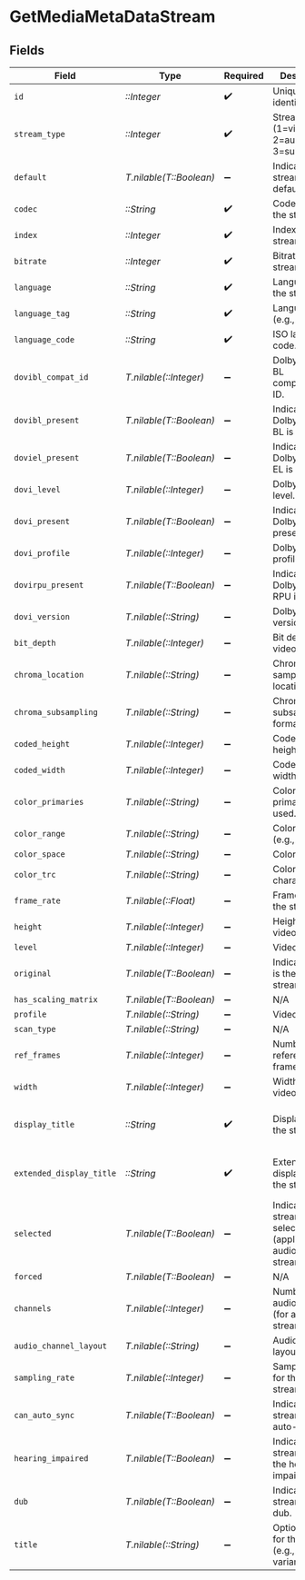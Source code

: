 # GetMediaMetaDataStream


## Fields

| Field                                                                | Type                                                                 | Required                                                             | Description                                                          | Example                                                              |
| -------------------------------------------------------------------- | -------------------------------------------------------------------- | -------------------------------------------------------------------- | -------------------------------------------------------------------- | -------------------------------------------------------------------- |
| `id`                                                                 | *::Integer*                                                          | :heavy_check_mark:                                                   | Unique stream identifier.                                            | 1002625                                                              |
| `stream_type`                                                        | *::Integer*                                                          | :heavy_check_mark:                                                   | Stream type (1=video, 2=audio, 3=subtitle).                          | 1                                                                    |
| `default`                                                            | *T.nilable(T::Boolean)*                                              | :heavy_minus_sign:                                                   | Indicates if this stream is default.                                 | true                                                                 |
| `codec`                                                              | *::String*                                                           | :heavy_check_mark:                                                   | Codec used by the stream.                                            | hevc                                                                 |
| `index`                                                              | *::Integer*                                                          | :heavy_check_mark:                                                   | Index of the stream.                                                 | 0                                                                    |
| `bitrate`                                                            | *::Integer*                                                          | :heavy_check_mark:                                                   | Bitrate of the stream.                                               | 24743                                                                |
| `language`                                                           | *::String*                                                           | :heavy_check_mark:                                                   | Language of the stream.                                              | English                                                              |
| `language_tag`                                                       | *::String*                                                           | :heavy_check_mark:                                                   | Language tag (e.g., en).                                             | en                                                                   |
| `language_code`                                                      | *::String*                                                           | :heavy_check_mark:                                                   | ISO language code.                                                   | eng                                                                  |
| `dovibl_compat_id`                                                   | *T.nilable(::Integer)*                                               | :heavy_minus_sign:                                                   | Dolby Vision BL compatibility ID.                                    | 1                                                                    |
| `dovibl_present`                                                     | *T.nilable(T::Boolean)*                                              | :heavy_minus_sign:                                                   | Indicates if Dolby Vision BL is present.                             | true                                                                 |
| `doviel_present`                                                     | *T.nilable(T::Boolean)*                                              | :heavy_minus_sign:                                                   | Indicates if Dolby Vision EL is present.                             | false                                                                |
| `dovi_level`                                                         | *T.nilable(::Integer)*                                               | :heavy_minus_sign:                                                   | Dolby Vision level.                                                  | 6                                                                    |
| `dovi_present`                                                       | *T.nilable(T::Boolean)*                                              | :heavy_minus_sign:                                                   | Indicates if Dolby Vision is present.                                | true                                                                 |
| `dovi_profile`                                                       | *T.nilable(::Integer)*                                               | :heavy_minus_sign:                                                   | Dolby Vision profile.                                                | 8                                                                    |
| `dovirpu_present`                                                    | *T.nilable(T::Boolean)*                                              | :heavy_minus_sign:                                                   | Indicates if Dolby Vision RPU is present.                            | true                                                                 |
| `dovi_version`                                                       | *T.nilable(::String)*                                                | :heavy_minus_sign:                                                   | Dolby Vision version.                                                | 1.0                                                                  |
| `bit_depth`                                                          | *T.nilable(::Integer)*                                               | :heavy_minus_sign:                                                   | Bit depth of the video stream.                                       | 10                                                                   |
| `chroma_location`                                                    | *T.nilable(::String)*                                                | :heavy_minus_sign:                                                   | Chroma sample location.                                              | topleft                                                              |
| `chroma_subsampling`                                                 | *T.nilable(::String)*                                                | :heavy_minus_sign:                                                   | Chroma subsampling format.                                           | 4:2:0                                                                |
| `coded_height`                                                       | *T.nilable(::Integer)*                                               | :heavy_minus_sign:                                                   | Coded video height.                                                  | 1608                                                                 |
| `coded_width`                                                        | *T.nilable(::Integer)*                                               | :heavy_minus_sign:                                                   | Coded video width.                                                   | 3840                                                                 |
| `color_primaries`                                                    | *T.nilable(::String)*                                                | :heavy_minus_sign:                                                   | Color primaries used.                                                | bt2020                                                               |
| `color_range`                                                        | *T.nilable(::String)*                                                | :heavy_minus_sign:                                                   | Color range (e.g., tv).                                              | tv                                                                   |
| `color_space`                                                        | *T.nilable(::String)*                                                | :heavy_minus_sign:                                                   | Color space.                                                         | bt2020nc                                                             |
| `color_trc`                                                          | *T.nilable(::String)*                                                | :heavy_minus_sign:                                                   | Color transfer characteristics.                                      | smpte2084                                                            |
| `frame_rate`                                                         | *T.nilable(::Float)*                                                 | :heavy_minus_sign:                                                   | Frame rate of the stream.                                            | 23.976                                                               |
| `height`                                                             | *T.nilable(::Integer)*                                               | :heavy_minus_sign:                                                   | Height of the video stream.                                          | 1602                                                                 |
| `level`                                                              | *T.nilable(::Integer)*                                               | :heavy_minus_sign:                                                   | Video level.                                                         | 150                                                                  |
| `original`                                                           | *T.nilable(T::Boolean)*                                              | :heavy_minus_sign:                                                   | Indicates if this is the original stream.                            | true                                                                 |
| `has_scaling_matrix`                                                 | *T.nilable(T::Boolean)*                                              | :heavy_minus_sign:                                                   | N/A                                                                  | false                                                                |
| `profile`                                                            | *T.nilable(::String)*                                                | :heavy_minus_sign:                                                   | Video profile.                                                       | main 10                                                              |
| `scan_type`                                                          | *T.nilable(::String)*                                                | :heavy_minus_sign:                                                   | N/A                                                                  | progressive                                                          |
| `ref_frames`                                                         | *T.nilable(::Integer)*                                               | :heavy_minus_sign:                                                   | Number of reference frames.                                          | 1                                                                    |
| `width`                                                              | *T.nilable(::Integer)*                                               | :heavy_minus_sign:                                                   | Width of the video stream.                                           | 3840                                                                 |
| `display_title`                                                      | *::String*                                                           | :heavy_check_mark:                                                   | Display title for the stream.                                        | 4K DoVi/HDR10 (HEVC Main 10)                                         |
| `extended_display_title`                                             | *::String*                                                           | :heavy_check_mark:                                                   | Extended display title for the stream.                               | 4K DoVi/HDR10 (HEVC Main 10)                                         |
| `selected`                                                           | *T.nilable(T::Boolean)*                                              | :heavy_minus_sign:                                                   | Indicates if this stream is selected (applicable for audio streams). | true                                                                 |
| `forced`                                                             | *T.nilable(T::Boolean)*                                              | :heavy_minus_sign:                                                   | N/A                                                                  | true                                                                 |
| `channels`                                                           | *T.nilable(::Integer)*                                               | :heavy_minus_sign:                                                   | Number of audio channels (for audio streams).                        | 6                                                                    |
| `audio_channel_layout`                                               | *T.nilable(::String)*                                                | :heavy_minus_sign:                                                   | Audio channel layout.                                                | 5.1(side)                                                            |
| `sampling_rate`                                                      | *T.nilable(::Integer)*                                               | :heavy_minus_sign:                                                   | Sampling rate for the audio stream.                                  | 48000                                                                |
| `can_auto_sync`                                                      | *T.nilable(T::Boolean)*                                              | :heavy_minus_sign:                                                   | Indicates if the stream can auto-sync.                               | false                                                                |
| `hearing_impaired`                                                   | *T.nilable(T::Boolean)*                                              | :heavy_minus_sign:                                                   | Indicates if the stream is for the hearing impaired.                 | true                                                                 |
| `dub`                                                                | *T.nilable(T::Boolean)*                                              | :heavy_minus_sign:                                                   | Indicates if the stream is a dub.                                    | true                                                                 |
| `title`                                                              | *T.nilable(::String)*                                                | :heavy_minus_sign:                                                   | Optional title for the stream (e.g., language variant).              | SDH                                                                  |